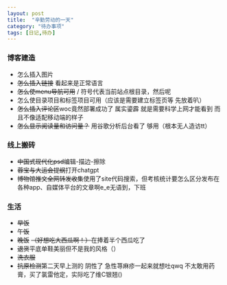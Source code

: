 ```yaml
---
layout: post
title:  "辛勤劳动的一天"
category: "待办事项"
tags: [日记,待办]
---
```


### 博客建造
- 怎么插入图片
- ~~怎么插入链接~~ 看起来是正常语言
- ~~怎么使menu导航可用~~ / 符号代表当前站点根目录，然后呢
- 怎么使目录项目和标签项目可用（应该是需要建立标签页等 先放着叭）
- ~~怎么插入评论区~~woc竟然部署成功了 属实鎏霹 就是需要科学上网才能看到 而且不像适配移动端的样子
- ~~怎么显示阅读量和访问量？~~ 用谷歌分析后台看了 够用（根本无人造访tt）

### 线上搬砖
- ~~中国式现代化psd~~编辑-描边-擦除
- ~~蓉宝与大运会提纲~~打开chatgpt
- ~~博物馆推文全网转发收集~~使用了site代码搜索，但考核统计要怎么区分发布在各种app、自媒体平台的文章啊e_e无语到，下班

### 生活
- ~~早饭~~
- ~~午饭~~
- ~~晚饭~~
~~（好想吃大西瓜啊！）~~在捧着半个西瓜吃了
- ~~退货~~平底单鞋美丽但不是我的风格（）
- ~~洗衣服~~
- ~~抗原检测~~第二天早上测的 阴性了
急性荨麻疹一起来就想吐qwq 不太敢用药膏，买了氯雷他定，实际吃了维C银翘()


